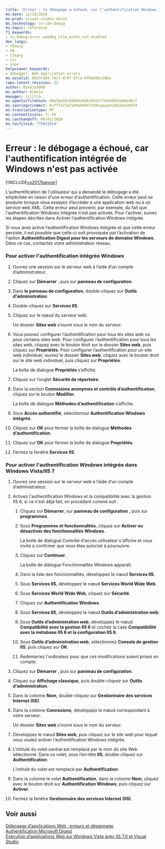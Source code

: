 ```yaml
---
title: 'Erreur : le débogage a échoué, car l’authentification Windows intégrée n’est pas activée | Microsoft Docs'
ms.date: 11/15/2016
ms.prod: visual-studio-dev14
ms.technology: vs-ide-debug
ms.topic: reference
f1_keywords:
- vs.debug.error.webdbg_ntlm_authn_not_enabled
dev_langs:
- FSharp
- VB
- CSharp
- C++
- aspx
helpviewer_keywords:
- debugger, Web application errors
ms.assetid: 6027cd94-74cf-470f-b7ce-6f6b68bc56ba
caps.latest.revision: 22
author: MikeJo5000
ms.author: mikejo
manager: jillfra
ms.openlocfilehash: 89afba591899b626863b0157f6d9d955d46e46cf
ms.sourcegitcommit: 6cfffa72af599a9d667249caaaa411bb28ea69fd
ms.translationtype: MT
ms.contentlocale: fr-FR
ms.lasthandoff: 09/02/2020
ms.locfileid: "75851914"
---
```

# <a name="error-debugging-failed-because-integrated-windows-authentication-is-not-enabled"></a>Erreur : le débogage a échoué, car l'authentification intégrée de Windows n'est pas activée
[!INCLUDE[vs2017banner](../includes/vs2017banner.md)]

L'authentification de l'utilisateur qui a demandé le débogage a été empêchée en raison d'une erreur d'authentification. Cette erreur peut se produire lorsque vous essayez d’accéder à une application web ou à un service web XML. Cette erreur peut provenir, par exemple, du fait que l'authentification Windows intégrée n'est pas activée. Pour l'activer, suivez les étapes décrites dans Activer l'authentification Windows intégrée.  
  
 Si vous avez activé l’authentification Windows intégrée et que cette erreur persiste, il est possible que celle-ci soit provoquée par l’activation de l’option **Authentification Digest pour les serveurs de domaine Windows**. Dans ce cas, contactez votre administrateur réseau.  
  
### <a name="to-enable-integrated-windows-authentication"></a>Pour activer l'authentification intégrée Windows  
  
1. Ouvrez une session sur le serveur web à l’aide d’un compte d’administrateur.  
  
2. Cliquez sur **Démarrer** , puis sur **panneau de configuration**.  
  
3. Dans **le panneau de configuration**, double-cliquez sur **Outils d’administration**.  
  
4. Double-cliquez sur **Services IIS**.  
  
5. Cliquez sur le nœud du serveur web.  
  
     Un dossier **Sites web** s’ouvre sous le nom du serveur.  
  
6. Vous pouvez configurer l’authentification pour tous les sites web ou pour certains sites web. Pour configurer l’authentification pour tous les sites web, cliquez avec le bouton droit sur le dossier **Sites web**, puis cliquez sur **Propriétés**. Pour configurer l’authentification pour un site web individuel, ouvrez le dossier **Sites web**, cliquez avec le bouton droit sur le site web individuel, puis cliquez sur **Propriétés**.  
  
     La boîte de dialogue **Propriétés** s’affiche.  
  
7. Cliquez sur l’onglet **Sécurité de répertoire**.  
  
8. Dans la section **Connexions anonymes et contrôle d’authentification**, cliquez sur le bouton **Modifier**.  
  
     La boîte de dialogue **Méthodes d’authentification** s’affiche.  
  
9. Sous **Accès authentifié**, sélectionnez **Authentification Windows intégrée**.  
  
10. Cliquez sur **OK** pour fermer la boîte de dialogue **Méthodes d’authentification**.  
  
11. Cliquez sur **OK** pour fermer la boîte de dialogue **Propriétés**.  
  
12. Fermez la fenêtre **Services IIS**.  
  
### <a name="to-enable-integrated-windows-authentication-in-windows-vistaiis-7"></a>Pour activer l'authentification Windows intégrée dans Windows Vista/IIS 7  
  
1. Ouvrez une session sur le serveur web à l’aide d’un compte d’administrateur.  
  
2. Activez l'authentification Windows et la compatibilité avec la gestion IIS 6, si ce n'est déjà fait, en procédant comme suit :  
  
    1. Cliquez sur **Démarrer**, sur **panneau de configuration** , puis sur **programmes**.  
  
    2. Sous **Programmes et fonctionnalités**, cliquez sur **Activer ou désactiver des fonctionnalités Windows**.  
  
         La boîte de dialogue Contrôle d'accès utilisateur s'affiche et vous invite à confirmer que vous êtes autorisé à poursuivre.  
  
    3. Cliquez sur **Continuer**.  
  
         La boîte de dialogue Fonctionnalités Windows apparaît.  
  
    4. Dans la liste des fonctionnalités, développez le nœud **Services IIS**.  
  
    5. Sous **Services IIS**, développez le nœud **Services World Wide Web**.  
  
    6. Sous **Services World Wide Web**, cliquez sur **Sécurité**.  
  
    7. Cliquez sur **Authentification Windows**.  
  
    8. Sous **Services IIS**, développez le nœud **Outils d’administration web**.  
  
    9. Sous **Outils d’administration web**, développez le nœud **Compatibilité avec la gestion IIS 6** et cochez la case **Compatibilité avec la métabase IIS 6 et la configuration IIS 6**.  
  
    10. Sous **Outils d’administration web**, sélectionnez **Console de gestion IIS**, puis cliquez sur **OK**.  
  
    11. Redémarrez l'ordinateur pour que ces modifications soient prises en compte.  
  
3. Cliquez sur **Démarrer** , puis sur **panneau de configuration**.  
  
4. Cliquez sur **Affichage classique**, puis double-cliquez sur **Outils d’administration**.  
  
5. Dans la colonne **Nom**, double-cliquez sur **Gestionnaire des services Internet (IIS)**.  
  
6. Dans la colonne **Connexions**, développez le nœud correspondant à votre serveur.  
  
     Un dossier **Sites web** s’ouvre sous le nom du serveur.  
  
7. Développez le nœud **Sites web**, puis cliquez sur le site web pour lequel vous voulez activer l’authentification Windows intégrée.  
  
8. L'intitulé du volet central est remplacé par le nom du site Web sélectionné. Dans ce volet, sous l’en-tête **IIS**, double-cliquez sur **Authentification**.  
  
     L’intitulé du volet est remplacé par **Authentification**.  
  
9. Dans la colonne le volet **Authentification**, dans la colonne **Nom**, cliquez avec le bouton droit sur **Authentification Windows**, puis cliquez sur **Activer**.  
  
10. Fermez la fenêtre **Gestionnaire des services Internet (IIS)**.  
  
## <a name="see-also"></a>Voir aussi  
 [Débogage d’applications Web : erreurs et dépannage](../debugger/debugging-web-applications-errors-and-troubleshooting.md)   
 [Authentification Microsoft Digest](https://msdn2.microsoft.com/library/Aa378744.aspx)   
 [Exécution d’applications Web sur Windows Vista avec IIS 7,0 et Visual Studio](https://msdn.microsoft.com/library/262a82ac-dd0e-4096-86c6-fb463e88be66)
